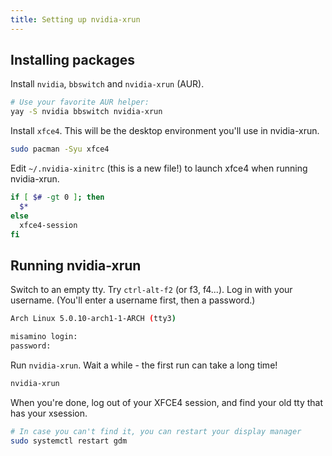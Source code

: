 ```yaml
---
title: Setting up nvidia-xrun
---
```


## Installing packages

Install `nvidia`, `bbswitch` and `nvidia-xrun` (AUR).

```sh
# Use your favorite AUR helper:
yay -S nvidia bbswitch nvidia-xrun
```

Install `xfce4`. This will be the desktop environment you'll use in nvidia-xrun.

```sh
sudo pacman -Syu xfce4
```

Edit `~/.nvidia-xinitrc` (this is a new file!) to launch xfce4 when running nvidia-xrun.

```sh
if [ $# -gt 0 ]; then
  $*
else
  xfce4-session
fi
```

## Running nvidia-xrun

Switch to an empty tty. Try `ctrl-alt-f2` (or f3, f4...). Log in with your username. (You'll enter a username first, then a password.)

```sh
Arch Linux 5.0.10-arch1-1-ARCH (tty3)

misamino login:
password:
```

Run `nvidia-xrun`. Wait a while - the first run can take a long time!

```sh
nvidia-xrun
```

When you're done, log out of your XFCE4 session, and find your old tty that has your xsession.

```sh
# In case you can't find it, you can restart your display manager
sudo systemctl restart gdm
```
